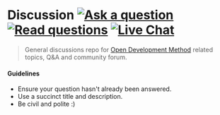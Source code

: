 # Discussion [![Ask a question][badge-ask]][ask] [![Read questions][badge-read]][read] [![Live Chat][badge-gitter]][gitter]

> General discussions repo for [Open Development Method][website] related topics, Q&A and community forum.

#### Guidelines

- Ensure your question hasn't already been answered.
- Use a succinct title and description.
- Be civil and polite :)

[badge-gitter]: https://img.shields.io/badge/Gitter-join%20chat-brightgreen.svg
[badge-ask]: https://img.shields.io/badge/Q%20&%20A-ask%20a%20question-blue.svg
[badge-read]: https://img.shields.io/badge/Q%20&%20A-read%20questions-008bb8.svg

[ask]: ../../issues/new
[read]: ../../issues?q=is%3Aissue+is%3Aclosed
[gitter]: https://gitter.im/OpenDevelopmentMethod/discussion
[website]: http://opendevelopmentmethod.org/

